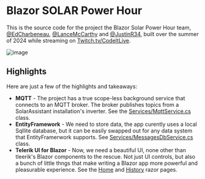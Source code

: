 # Blazor SOLAR Power Hour

This is the source code for the project the Blazor Solar Power Hour team, [@EdCharbeneau](https://github.com/EdCharbeneau), [@LanceMcCarthy](https://github.com/LanceMcCarthy) and [@JustinR34](https://github.com/JustinR34), built over the summer of 2024 while streaming on [Twitch.tv/CodeItLive](https://www.twitch.tv/codeitlive).

![image](https://github.com/user-attachments/assets/d4d9d634-d650-475c-9df5-8a439004cdc2)


## Highlights

Here are just a few of the highlights and takeaways:

- **MQTT** - The project has a true scope-less background service that connects to an MQTT broker. The broker publishes topics from a SolarAssistant installation's inverter. See the [Services/MqttService.cs](BlazorSolarPowerHour/Services/MqttService.cs) class.
- **EntityFramework** - We need to store data, the app curently uses a local Sqllite database, but it can be easily swapped out for any data system that EntityFramerwork supports. See [Services/MessagesDbService.cs](BlazorSolarPowerHour/Services/MessagesDbService.cs) class.
- **Telerik UI for Blazor** - Now, we need a beautiful UI, none other than tleerik's Blazor components to the rescue. Not just UI controls, but also a bunch of little thngs that make writing a Blazor app more powerful and pleasurable experience. See the [Home](BlazorSolarPowerHour/Components/Pages/Home.razor) and [History](BlazorSolarPowerHour/Components/Pages/History.razor) razor pages.
